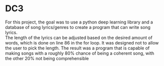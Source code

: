 # DC3

For this project, the goal was to use a python deep learning library and a database of song lyrics/genres to create a program that can write song lyrics.  
The length of the lyrics can be adjusted based on the desired amount of words, which is done on line 86 in the for loop.  It was designed not to allow the user to pick the length.  The result was a program that is capable of making songs with a roughly 80% chance of being a coherent song, with the other 20% not being comprehensible
